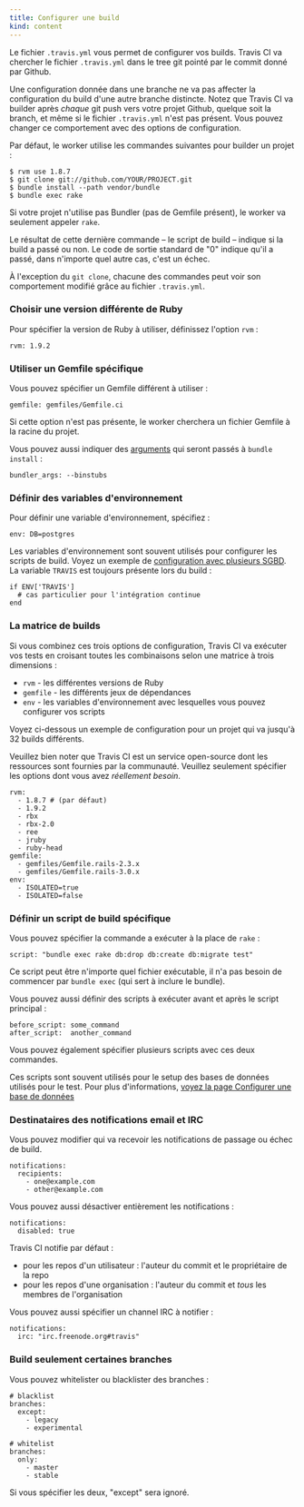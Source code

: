 ```yaml
---
title: Configurer une build
kind: content
---
```


Le fichier `.travis.yml` vous permet de configurer vos builds. Travis CI va chercher le fichier `.travis.yml` dans le tree git pointé par le commit donné par Github.

Une configuration donnée dans une branche ne va pas affecter la configuration du build d'une autre branche distincte. Notez que Travis CI va builder après <em>chaque</em> git push vers votre projet Github, quelque soit la branch, et même si le fichier `.travis.yml` n'est pas présent. Vous pouvez changer ce comportement avec des options de configuration.

Par défaut, le worker utilise les commandes suivantes pour builder un projet :

    $ rvm use 1.8.7
    $ git clone git://github.com/YOUR/PROJECT.git
    $ bundle install --path vendor/bundle
    $ bundle exec rake

Si votre projet n'utilise pas Bundler (pas de Gemfile présent), le worker va seulement appeler `rake`.

Le résultat de cette dernière commande – le script de build – indique si la build a passé ou non. Le code de sortie standard de "0" indique qu'il a passé, dans n'importe quel autre cas, c'est un échec.

À l'exception du `git clone`, chacune des commandes peut voir son comportement modifié grâce au fichier `.travis.yml`.

<h3>Choisir une version différente de Ruby</h3>

Pour spécifier la version de Ruby à utiliser, définissez l'option `rvm` :

    rvm: 1.9.2

<h3>Utiliser un Gemfile spécifique</h3>

Vous pouvez spécifier un Gemfile différent à utiliser :

    gemfile: gemfiles/Gemfile.ci

Si cette option n'est pas présente, le worker cherchera un fichier Gemfile à la racine du projet.

Vous pouvez aussi indiquer des <a href="http://gembundler.com/man/bundle-install.1.html">arguments</a> qui seront passés à `bundle install` :

    bundler_args: --binstubs

<h3>Définir des variables d'environnement</h3>

Pour définir une variable d'environnement, spécifiez :

    env: DB=postgres

Les variables d'environnement sont souvent utilisés pour configurer les scripts de build. Voyez un exemple de <a href="/fr/docs/user/database-setup/#multiple-database-systems">configuration avec plusieurs SGBD</a>. La variable `TRAVIS` est toujours présente lors du build :

    if ENV['TRAVIS']
      # cas particulier pour l'intégration continue
    end
    
<h3>La matrice de builds</h3>

Si vous combinez ces trois options de configuration, Travis CI va exécuter vos tests en croisant toutes les combinaisons selon une matrice à trois dimensions :

* `rvm` - les différentes versions de Ruby
* `gemfile` - les différents jeux de dépendances
* `env` - les variables d'environnement avec lesquelles vous pouvez configurer vos scripts

Voyez ci-dessous un exemple de configuration pour un projet qui va jusqu'à 32 builds différents.

Veuillez bien noter que Travis CI est un service open-source dont les ressources sont fournies par la communauté. Veuillez seulement spécifier les options dont vous avez <em>réellement besoin</em>.

    rvm:
      - 1.8.7 # (par défaut)
      - 1.9.2
      - rbx
      - rbx-2.0
      - ree
      - jruby
      - ruby-head
    gemfile:
      - gemfiles/Gemfile.rails-2.3.x
      - gemfiles/Gemfile.rails-3.0.x
    env:
      - ISOLATED=true
      - ISOLATED=false

<h3>Définir un script de build spécifique</h3>

Vous pouvez spécifier la commande a exécuter à la place de `rake` :

    script: "bundle exec rake db:drop db:create db:migrate test"

Ce script peut être n'importe quel fichier exécutable, il n'a pas besoin de commencer par `bundle exec` (qui sert à inclure le bundle).

Vous pouvez aussi définir des scripts à exécuter avant et après le script principal :

    before_script: some_command
    after_script:  another_command

Vous pouvez également spécifier plusieurs scripts avec ces deux commandes.

Ces scripts sont souvent utilisés pour le setup des bases de données utilisés pour le test. Pour plus d'informations, <a href="/fr/docs/user/database-setup/">voyez la page Configurer une base de données</a>

<h3>Destinataires des notifications email et IRC</h3>

Vous pouvez modifier qui va recevoir les notifications de passage ou échec de build.

    notifications:
      recipients:
        - one@example.com
        - other@example.com

Vous pouvez aussi désactiver entièrement les notifications :

    notifications:
      disabled: true

Travis CI notifie par défaut :

* pour les repos d'un utilisateur : l'auteur du commit et le propriétaire de la repo
* pour les repos d'une organisation : l'auteur du commit et <em>tous</em> les membres de l'organisation

Vous pouvez aussi spécifier un channel IRC à notifier :

    notifications:
      irc: "irc.freenode.org#travis"

<h3>Build seulement certaines branches</h3>

Vous pouvez whitelister ou blacklister des branches :

    # blacklist
    branches:
      except:
        - legacy
        - experimental

    # whitelist
    branches:
      only:
        - master
        - stable

Si vous spécifier les deux, "except" sera ignoré.
